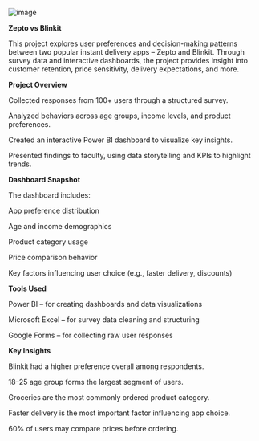 ![image](https://github.com/user-attachments/assets/849846d5-c15c-4bea-9136-8ab3ee584aec)

  **Zepto vs Blinkit**

This project explores user preferences and decision-making patterns between two popular instant delivery apps – Zepto and Blinkit. Through survey data and interactive dashboards, the project provides insight into customer retention, price sensitivity, delivery expectations, and more.

  **Project Overview**
  
Collected responses from 100+ users through a structured survey.

Analyzed behaviors across age groups, income levels, and product preferences.

Created an interactive Power BI dashboard to visualize key insights.

Presented findings to faculty, using data storytelling and KPIs to highlight trends.

  **Dashboard Snapshot**
  
The dashboard includes:

App preference distribution

Age and income demographics

Product category usage

Price comparison behavior

Key factors influencing user choice (e.g., faster delivery, discounts)

  **Tools Used**
  
Power BI – for creating dashboards and data visualizations

Microsoft Excel – for survey data cleaning and structuring

Google Forms – for collecting raw user responses

  **Key Insights**
  
Blinkit had a higher preference overall among respondents.

18–25 age group forms the largest segment of users.

Groceries are the most commonly ordered product category.

Faster delivery is the most important factor influencing app choice.

60% of users may compare prices before ordering.
